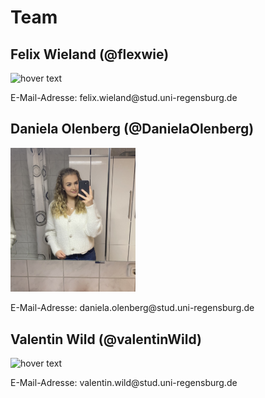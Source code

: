 # Team

## Felix Wieland (@flexwie)
<p>
  <img src="https://avatars.githubusercontent.com/u/1215778?s=400&u=d43460bd47dd816c5e7412ce653fb73ff3b14164&v=4" width="200" title="hover text">
</p>
E-Mail-Adresse: felix.wieland@stud.uni-regensburg.de  

## Daniela Olenberg (@DanielaOlenberg)
<p>
  <img src="https://github.com/UniRegensburg/mme-ws2020-projekte-brainstorming-2/blob/dev/docs/assets/image0.jpg?raw=true" width="200" title="hover text">
</p>
E-Mail-Adresse: daniela.olenberg@stud.uni-regensburg.de  

## Valentin Wild (@valentinWild)
<p>
  <img src="https://www.isarklinikum.de/wp-content/uploads/2015/06/empty_avatar.jpg" width="200" title="hover text">
</p>
E-Mail-Adresse: valentin.wild@stud.uni-regensburg.de
